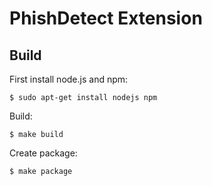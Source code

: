 # PhishDetect Extension

## Build

First install node.js and npm:

    $ sudo apt-get install nodejs npm

Build:

    $ make build

Create package:

    $ make package
